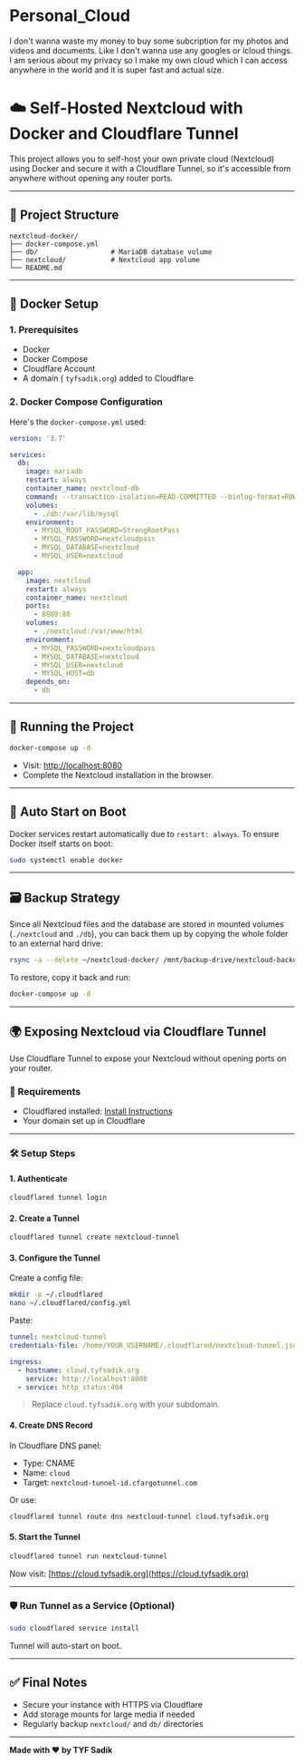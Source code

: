 # Personal_Cloud
I don't wanna waste my money to buy some subcription for my photos and videos and documents. Like I don't wanna use any googles or icloud things. I am serious about my privacy so I make my own cloud which I can access anywhere in the world and it is super fast and actual size. 

# ☁️ Self-Hosted Nextcloud with Docker and Cloudflare Tunnel

This project allows you to self-host your own private cloud (Nextcloud) using Docker and secure it with a Cloudflare Tunnel, so it's accessible from anywhere without opening any router ports.

---

## 📁 Project Structure

```
nextcloud-docker/
├── docker-compose.yml
├── db/                  # MariaDB database volume
├── nextcloud/           # Nextcloud app volume
└── README.md
```

---

## 🐳 Docker Setup

### 1. Prerequisites

- Docker
- Docker Compose
- Cloudflare Account
- A domain ( `tyfsadik.org`) added to Cloudflare

### 2. Docker Compose Configuration

Here's the `docker-compose.yml` used:

```yaml
version: '3.7'

services:
  db:
    image: mariadb
    restart: always
    container_name: nextcloud-db
    command: --transaction-isolation=READ-COMMITTED --binlog-format=ROW
    volumes:
      - ./db:/var/lib/mysql
    environment:
      - MYSQL_ROOT_PASSWORD=StrongRootPass
      - MYSQL_PASSWORD=nextcloudpass
      - MYSQL_DATABASE=nextcloud
      - MYSQL_USER=nextcloud

  app:
    image: nextcloud
    restart: always
    container_name: nextcloud
    ports:
      - 8080:80
    volumes:
      - ./nextcloud:/var/www/html
    environment:
      - MYSQL_PASSWORD=nextcloudpass
      - MYSQL_DATABASE=nextcloud
      - MYSQL_USER=nextcloud
      - MYSQL_HOST=db
    depends_on:
      - db
```

---

## 🚀 Running the Project

```bash
docker-compose up -d
```

- Visit: [http://localhost:8080](http://localhost:8080)
- Complete the Nextcloud installation in the browser.

---

## 🔁 Auto Start on Boot

Docker services restart automatically due to `restart: always`. To ensure Docker itself starts on boot:

```bash
sudo systemctl enable docker
```

---

## 🗃️ Backup Strategy

Since all Nextcloud files and the database are stored in mounted volumes (`./nextcloud` and `./db`), you can back them up by copying the whole folder to an external hard drive:

```bash
rsync -a --delete ~/nextcloud-docker/ /mnt/backup-drive/nextcloud-backup/
```

To restore, copy it back and run:

```bash
docker-compose up -d
```

---

## 🌍 Exposing Nextcloud via Cloudflare Tunnel

Use Cloudflare Tunnel to expose your Nextcloud without opening ports on your router.

### 🔧 Requirements

- Cloudflared installed: [Install Instructions](https://developers.cloudflare.com/cloudflared/install/)
- Your domain set up in Cloudflare

---

### 🛠️ Setup Steps

#### 1. Authenticate

```bash
cloudflared tunnel login
```

#### 2. Create a Tunnel

```bash
cloudflared tunnel create nextcloud-tunnel
```

#### 3. Configure the Tunnel

Create a config file:

```bash
mkdir -p ~/.cloudflared
nano ~/.cloudflared/config.yml
```

Paste:

```yaml
tunnel: nextcloud-tunnel
credentials-file: /home/YOUR_USERNAME/.cloudflared/nextcloud-tunnel.json

ingress:
  - hostname: cloud.tyfsadik.org
    service: http://localhost:8080
  - service: http_status:404
```

> Replace `cloud.tyfsadik.org` with your subdomain.

#### 4. Create DNS Record

In Cloudflare DNS panel:
- Type: CNAME
- Name: `cloud`
- Target: `nextcloud-tunnel-id.cfargotunnel.com`

Or use:

```bash
cloudflared tunnel route dns nextcloud-tunnel cloud.tyfsadik.org
```

#### 5. Start the Tunnel

```bash
cloudflared tunnel run nextcloud-tunnel
```

Now visit: [https://cloud.tyfsadik.org](https://cloud.tyfsadik.org)

---

### 🛡️ Run Tunnel as a Service (Optional)

```bash
sudo cloudflared service install
```

Tunnel will auto-start on boot.

---

## ✅ Final Notes

- Secure your instance with HTTPS via Cloudflare
- Add storage mounts for large media if needed
- Regularly backup `nextcloud/` and `db/` directories

---

**Made with ❤️ by TYF Sadik**


